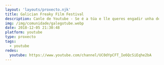 ```yaml
---
layout: 'layouts/proxecto.njk'
title: Galician Freaky Film Festival
description: Canle de Youtube - Se é a túa e lle queres engadir unha descripción e etiquetas, ponte en contacto con nós.
img: /img/comunidade/galegotube.webp
date: 2018-12-05 21:30:48
platform: youtube
type: proxecto
tags:
  - youtube
redes:
  youtube: https://www.youtube.com/channel/UC0dYpCFT_Ie6QcSiEqhe2bA
---
```


